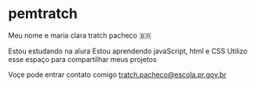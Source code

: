 # pemtratch

Meu nome e maria clara tratch pacheco 🇧🇷

Estou estudando na alura 
Estou aprendendo javaScript, html e CSS
Utilizo esse espaço para compartilhar meus projetos 

Voçe pode entrar contato comigo 
tratch.pacheco@escola.pr.gov.br
